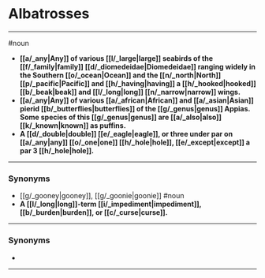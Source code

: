 # Albatrosses
---
#noun
- **[[a/_any|Any]] of various [[l/_large|large]] seabirds of the [[f/_family|family]] [[d/_diomedeidae|Diomedeidae]] ranging widely in the Southern [[o/_ocean|Ocean]] and the [[n/_north|North]] [[p/_pacific|Pacific]] and [[h/_having|having]] a [[h/_hooked|hooked]] [[b/_beak|beak]] and [[l/_long|long]] [[n/_narrow|narrow]] wings.**
- **[[a/_any|Any]] of various [[a/_african|African]] and [[a/_asian|Asian]] pierid [[b/_butterflies|butterflies]] of the [[g/_genus|genus]] Appias. Some species of this [[g/_genus|genus]] are [[a/_also|also]] [[k/_known|known]] as puffins.**
- **A [[d/_double|double]] [[e/_eagle|eagle]], or three under par on [[a/_any|any]] [[o/_one|one]] [[h/_hole|hole]], [[e/_except|except]] a par 3 [[h/_hole|hole]].**
---
### Synonyms
- [[g/_gooney|gooney]], [[g/_goonie|goonie]]
#noun
- **A [[l/_long|long]]-term [[i/_impediment|impediment]], [[b/_burden|burden]], or [[c/_curse|curse]].**
---
### Synonyms
- 
---
